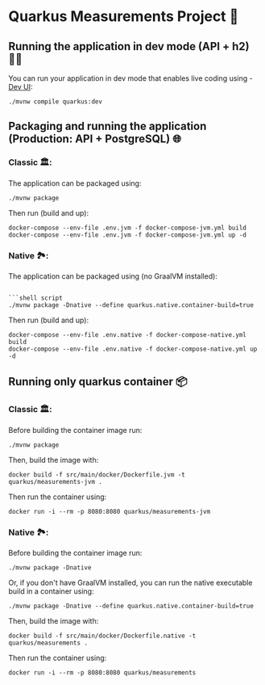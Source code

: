 # Quarkus Measurements Project 📏

## Running the application in dev mode (API + h2) 👷‍♂️

You can run your application in dev mode that enables live coding using - [Dev UI](http://localhost:8080/q/dev/):

```shell script
./mvnw compile quarkus:dev
```

## Packaging and running the application (Production: API + PostgreSQL) 🌐

### Classic 🏛️:
The application can be packaged using:

```shell script
./mvnw package
```

Then run (build and up):
```
docker-compose --env-file .env.jvm -f docker-compose-jvm.yml build
docker-compose --env-file .env.jvm -f docker-compose-jvm.yml up -d
```

### Native 🏞️:
The application can be packaged using (no GraalVM installed):

```shell script

```shell script
./mvnw package -Dnative --define quarkus.native.container-build=true
```

Then run (build and up):
```
docker-compose --env-file .env.native -f docker-compose-native.yml build
docker-compose --env-file .env.native -f docker-compose-native.yml up -d 
```

## Running only quarkus container 📦

### Classic 🏛️:

Before building the container image run:

```
./mvnw package
```

Then, build the image with:

```
docker build -f src/main/docker/Dockerfile.jvm -t quarkus/measurements-jvm .
```

Then run the container using:

```
docker run -i --rm -p 8080:8080 quarkus/measurements-jvm
```

### Native 🏞️:

Before building the container image run:

```shell script
./mvnw package -Dnative
```

Or, if you don't have GraalVM installed, you can run the native executable build in a container using:

```shell script
./mvnw package -Dnative --define quarkus.native.container-build=true
```

Then, build the image with:

```
docker build -f src/main/docker/Dockerfile.native -t quarkus/measurements .
```

Then run the container using:

```
docker run -i --rm -p 8080:8080 quarkus/measurements
```